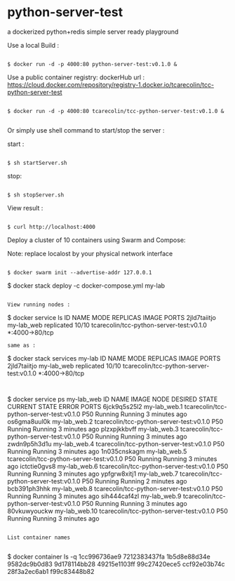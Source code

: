 # python-server-test
a dockerized python+redis simple server ready playground

Use a local Build :

```

$ docker run -d -p 4000:80 python-server-test:v0.1.0 &

```

Use a public container registry:
dockerHub url : https://cloud.docker.com/repository/registry-1.docker.io/tcarecolin/tcc-python-server-test
```

$ docker run -d -p 4000:80 tcarecolin/tcc-python-server-test:v0.1.0 &


```

Or simply use shell command to start/stop the server :

start :
```

$ sh startServer.sh

```
stop:
```

$ sh stopServer.sh

```

View result :

```

$ curl http://localhost:4000

```

Deploy a cluster of 10 containers using Swarm and Compose:

Note: replace localost by your physical network interface
```

$ docker swarm init --advertise-addr 127.0.0.1

```

$ docker stack deploy -c docker-compose.yml my-lab

```

View running nodes :

```
$ docker service ls
ID                  NAME                MODE                REPLICAS            IMAGE                                      PORTS
2jld7taiitjo        my-lab_web          replicated          10/10               tcarecolin/tcc-python-server-test:v0.1.0   *:4000->80/tcp

```
same as :

```
$ docker stack services my-lab
ID                  NAME                MODE                REPLICAS            IMAGE                                      PORTS
2jld7taiitjo        my-lab_web          replicated          10/10               tcarecolin/tcc-python-server-test:v0.1.0   *:4000->80/tcp

```


```
$ docker service ps my-lab_web
ID                  NAME                IMAGE                                      NODE                DESIRED STATE       CURRENT STATE           ERROR               PORTS
6jck9q5s25l2        my-lab_web.1        tcarecolin/tcc-python-server-test:v0.1.0   P50                 Running             Running 3 minutes ago
os6gma8uul0k        my-lab_web.2        tcarecolin/tcc-python-server-test:v0.1.0   P50                 Running             Running 3 minutes ago
plzxpjkkbvff        my-lab_web.3        tcarecolin/tcc-python-server-test:v0.1.0   P50                 Running             Running 3 minutes ago
zwdn9p5h3d1u        my-lab_web.4        tcarecolin/tcc-python-server-test:v0.1.0   P50                 Running             Running 3 minutes ago
1n035cnskagm        my-lab_web.5        tcarecolin/tcc-python-server-test:v0.1.0   P50                 Running             Running 3 minutes ago
ictctie0gvs8        my-lab_web.6        tcarecolin/tcc-python-server-test:v0.1.0   P50                 Running             Running 3 minutes ago
ypfgrw8xitj1        my-lab_web.7        tcarecolin/tcc-python-server-test:v0.1.0   P50                 Running             Running 2 minutes ago
bcb391ph3hhk        my-lab_web.8        tcarecolin/tcc-python-server-test:v0.1.0   P50                 Running             Running 3 minutes ago
sih444caf4zl        my-lab_web.9        tcarecolin/tcc-python-server-test:v0.1.0   P50                 Running             Running 3 minutes ago
80vkuwyouckw        my-lab_web.10       tcarecolin/tcc-python-server-test:v0.1.0   P50                 Running             Running 3 minutes ago


```

List container names


```

$ docker container ls -q
1cc996736ae9
7212383437fa
1b5d8e88d34e
9582dc9b0d83
9d178114bb28
49215e1103ff
99c27420ece5
ccf92e03b74c
28f3a2ec6ab1
f99c83448b82

```
